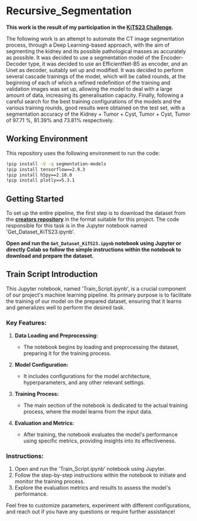 # Recursive_Segmentation

**This work is the result of my participation in the [**KiTS23 Challenge**](https://kits-challenge.org/kits23/#:~:text=The%202023%20Kidney%20and%20Kidney%20Tumor%20Segmentation%20challenge%20(abbreviated%20KiTS23,place%20in%202019%20and%202021.)).**

The following work is an attempt to automate the CT image segmentation process, through a Deep Learning-based approach, with the aim of segmenting the kidney and its possible pathological masses as accurately as possible. It was decided to use a segmentation model of the Encoder-Decoder type, it was decided to use an EfficientNet-B5 as encoder, and an Unet as decoder, suitably set up and modified. It was decided to perform several cascade trainings of the model, which will be called rounds, at the beginning of each of which a refined redefinition of the training and validation images was set up, allowing the model to deal with a large amount of data, increasing its generalisation capacity. Finally, following a careful search for the best training configurations of the models and the various training rounds, good results were obtained on the test set, with a segmentation accuracy of the Kidney + Tumor + Cyst, Tumor + Cyst, Tumor of 97.71 %, 81.39% and 73.81% respectively.


## Working Environment

This repository uses the following environment to run the code:

```bash
!pip install -U -q segmentation-models
!pip install tensorflow==2.9.3
!pip install h5py==2.10.0
!pip install plotly==5.3.1
```


## Getting Started

To set up the entire pipeline, the first step is to download the dataset from the [**creators repository**](https://github.com/neheller/kits23.git) in the format suitable for this project. The code responsible for this task is in the Jupyter notebook named 'Get_Dataset_KiTS23.ipynb'.

**Open and run the ```Get_Dataset_KiTS23.ipynb``` notebook using Jupyter or directly Colab so follow the simple instructions within the notebook to download and prepare the dataset.**


## Train Script Introduction

This Jupyter notebook, named 'Train_Script.ipynb', is a crucial component of our project's machine learning pipeline. Its primary purpose is to facilitate the training of our model on the prepared dataset, ensuring that it learns and generalizes well to perform the desired task.

### Key Features:

1. **Data Loading and Preprocessing:**
   - The notebook begins by loading and preprocessing the dataset, preparing it for the training process.

2. **Model Configuration:**
   - It includes configurations for the model architecture, hyperparameters, and any other relevant settings.

3. **Training Process:**
   - The main section of the notebook is dedicated to the actual training process, where the model learns from the input data.

4. **Evaluation and Metrics:**
   - After training, the notebook evaluates the model's performance using specific metrics, providing insights into its effectiveness.

### Instructions:

1. Open and run the 'Train_Script.ipynb' notebook using Jupyter.
2. Follow the step-by-step instructions within the notebook to initiate and monitor the training process.
3. Explore the evaluation metrics and results to assess the model's performance.

Feel free to customize parameters, experiment with different configurations, and reach out if you have any questions or require further assistance!


